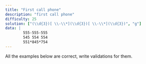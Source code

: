 ```yaml
---
title: "First call phone"
description: "first call phone"
difficulty: 25
solution: ["(\\d{3})[ \\-\\*](\\d{3})[ \\-\\*](\\d{3})", "g"]
data: | 
        555-555-555
        545 554 554
        551*845*754
---
```



All the examples below are correct, write validations for them.